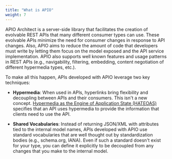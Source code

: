 ```yaml
---
title: "What is APIO"
weight: 7
---
```


APIO Architect is a server-side library that facilitates the creation of evolvable REST APIs that many different consumer types can use. These evolvable APIs minimize the need for consumer changes in response to API changes. Also, APIO aims to reduce the amount of code that developers must write by letting them focus on the model exposed and the API service implementation. APIO also supports well known features and usage patterns in REST APIs (e.g., navigability, filtering, embedding, content negotiation of different hypermedia types, etc.). 

To make all this happen, APIs developed with APIO leverage two key techniques: 

- **Hypermedia**: When used in APIs, hyperlinks bring flexibility and decoupling between APIs and their consumers. This isn't a new concept. [Hypermedia as the Engine of Application State (HATEOAS)](https://en.wikipedia.org/wiki/HATEOAS) specifies that an API uses hypermedia to provide the information that clients need to use the API. 

- **Shared Vocabularies**: Instead of returning JSON/XML with attributes tied to the internal model names, APIs developed with APIO use standard vocabularies that are well thought out by standardization bodies (e.g., schema.org, IANA). Even if such a standard doesn't exist for your type, you can define it explicitly to be decoupled from any changes that you make to the internal model. 
